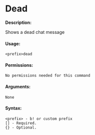 # Dead

**Description:**

Shows a dead chat message

#### Usage:

```
<prefix>dead
```

#### Permissions:

```
No permissions needed for this command
```

#### Arguments:

```
None
```

#### Syntax:

```
<prefix> - b! or custom prefix
[] - Required.
{} - Optional.
```
